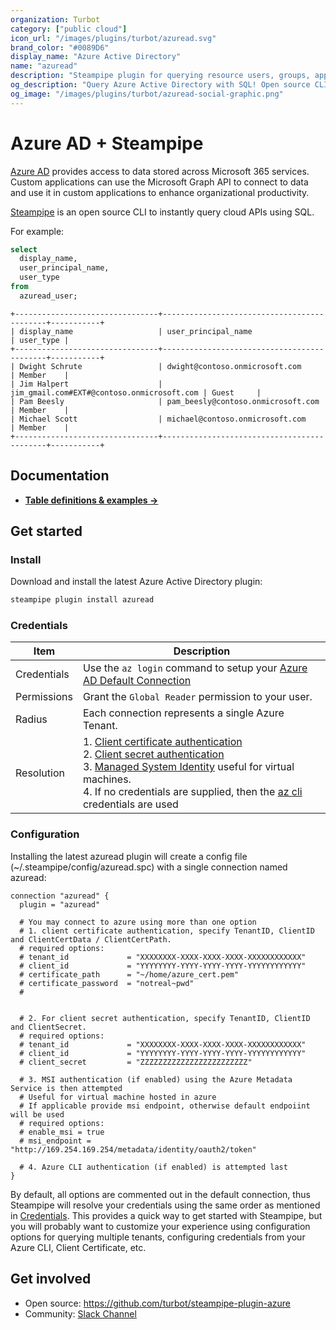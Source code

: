 ```yaml
---
organization: Turbot
category: ["public cloud"]
icon_url: "/images/plugins/turbot/azuread.svg"
brand_color: "#0089D6"
display_name: "Azure Active Directory"
name: "azuread"
description: "Steampipe plugin for querying resource users, groups, applications and more from Azure Active Directory."
og_description: "Query Azure Active Directory with SQL! Open source CLI. No DB required."
og_image: "/images/plugins/turbot/azuread-social-graphic.png"
---
```


# Azure AD + Steampipe

[Azure AD](https://www.office.com/) provides access to data stored across Microsoft 365 services. Custom applications can use the Microsoft Graph API to connect to data and use it in custom applications to enhance organizational productivity.

[Steampipe](https://steampipe.io) is an open source CLI to instantly query cloud APIs using SQL.

For example:

```sql
select
  display_name,
  user_principal_name,
  user_type
from
  azuread_user;
```

```
+--------------------------------+--------------------------------------------+-----------+
| display_name                   | user_principal_name                        | user_type |
+--------------------------------+--------------------------------------------+-----------+
| Dwight Schrute                 | dwight@contoso.onmicrosoft.com             | Member    |
| Jim Halpert                    | jim_gmail.com#EXT#@contoso.onmicrosoft.com | Guest     |
| Pam Beesly                     | pam_beesly@contoso.onmicrosoft.com         | Member    |
| Michael Scott                  | michael@contoso.onmicrosoft.com            | Member    |
+--------------------------------+--------------------------------------------+-----------+
```

## Documentation

- **[Table definitions & examples →](/plugins/turbot/azuread/tables)**

## Get started

### Install

Download and install the latest Azure Active Directory plugin:

```bash
steampipe plugin install azuread
```

### Credentials

| Item        | Description                                                                                                                                                                                                                                                                                                                                                                                                                                                                                                                                                                                                                                                                                                                                                                                                 |
| ----------- | ----------------------------------------------------------------------------------------------------------------------------------------------------------------------------------------------------------------------------------------------------------------------------------------------------------------------------------------------------------------------------------------------------------------------------------------------------------------------------------------------------------------------------------------------------------------------------------------------------------------------------------------------------------------------------------------------------------------------------------------------------------------------------------------------------------- |
| Credentials | Use the `az login` command to setup your [Azure AD Default Connection](https://docs.microsoft.com/en-us/cli/azure/authenticate-azure-cli)                                                                                                                                                                                                                                                                                                                                                                                                                                                                                                                                                                                                                                                                   |
| Permissions | Grant the `Global Reader` permission to your user.                                                                                                                                                                                                                                                                                                                                                                                                                                                                                                                                                                                                                                                                                                                                                          |
| Radius      | Each connection represents a single Azure Tenant.                                                                                                                                                                                                                                                                                                                                                                                                                                                                                                                                                                                                                                                                                                                                                           |
| Resolution  | 1. [Client certificate authentication](https://docs.microsoft.com/en-us/azure/active-directory/develop/active-directory-certificate-credentials#register-your-certificate-with-microsoft-identity-platform)<br />2. [Client secret authentication](https://docs.microsoft.com/en-us/azure/active-directory/develop/v2-saml-bearer-assertion#prerequisites)<br />3. [Managed System Identity](https://docs.microsoft.com/en-us/azure/active-directory/managed-identities-azure-resources/how-managed-identities-work-vm#system-assigned-managed-identity) useful for virtual machines. <br />4. If no credentials are supplied, then the [az cli](https://docs.microsoft.com/en-us/cli/azure/#:~:text=The%20Azure%20command%2Dline%20interface,with%20an%20emphasis%20on%20automation.) credentials are used |

### Configuration

Installing the latest azuread plugin will create a config file (~/.steampipe/config/azuread.spc) with a single connection named azuread:

```hcl
connection "azuread" {
  plugin = "azuread"

  # You may connect to azure using more than one option
  # 1. client certificate authentication, specify TenantID, ClientID and ClientCertData / ClientCertPath.
  # required options:
  # tenant_id             = "XXXXXXXX-XXXX-XXXX-XXXX-XXXXXXXXXXXX"
  # client_id             = "YYYYYYYY-YYYY-YYYY-YYYY-YYYYYYYYYYYY"
  # certificate_path      = "~/home/azure_cert.pem"
  # certificate_password  = "notreal~pwd"
  #


  # 2. For client secret authentication, specify TenantID, ClientID and ClientSecret.
  # required options:
  # tenant_id             = "XXXXXXXX-XXXX-XXXX-XXXX-XXXXXXXXXXXX"
  # client_id             = "YYYYYYYY-YYYY-YYYY-YYYY-YYYYYYYYYYYY"
  # client_secret         = "ZZZZZZZZZZZZZZZZZZZZZZZZ"

  # 3. MSI authentication (if enabled) using the Azure Metadata Service is then attempted
  # Useful for virtual machine hosted in azure
  # If applicable provide msi endpoint, otherwise default endpoiint will be used
  # required options:
  # enable_msi = true
  # msi_endpoint = "http://169.254.169.254/metadata/identity/oauth2/token"

  # 4. Azure CLI authentication (if enabled) is attempted last
}

```

By default, all options are commented out in the default connection, thus Steampipe will resolve your credentials using the same order as mentioned in [Credentials](#credentials). This provides a quick way to get started with Steampipe, but you will probably want to customize your experience using configuration options for querying multiple tenants, configuring credentials from your Azure CLI, Client Certificate, etc.

## Get involved

- Open source: https://github.com/turbot/steampipe-plugin-azure
- Community: [Slack Channel](https://join.slack.com/t/steampipe/shared_invite/zt-oij778tv-lYyRTWOTMQYBVAbtPSWs3g)
